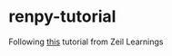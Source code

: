 # renpy-tutorial
Following [this](https://youtu.be/C3Ldd-5PKCw?si=G0knkiLE5W_nVNKD) tutorial from Zeil Learnings 
